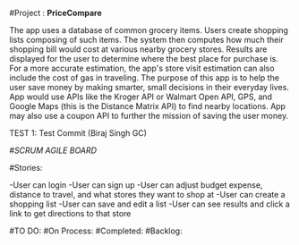 #Project : **PriceCompare**

The app uses a database of common grocery items. Users create shopping lists composing of such items. The system then computes how much their shopping bill would cost at various nearby grocery stores. Results are displayed for the user to determine where the best place for purchase is. For a more accurate estimation, the app's store visit estimation can also include the cost of gas in traveling. The purpose of this app is to help the user save money by making smarter, small decisions in their everyday lives. App would use APIs like the Kroger API or Walmart Open API, GPS, and Google Maps (this is the Distance Matrix API) to find nearby locations. App may also use a coupon API to further the mission of saving the user money.

TEST 1: Test Commit (Biraj Singh GC)


#*SCRUM AGILE BOARD*

#Stories:

  -User can login
  -User can sign up 
  -User can adjust budget expense, distance to travel, and what stores they want to shop at
  -User can create a shopping list
  -User can save and edit a list
  -User can see results and click a link to get directions to that store
  
  
#TO DO:
#On Process:
#Completed:
#Backlog: 



